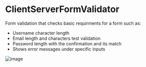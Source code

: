 # ClientServerFormValidator

Form validation that checks basic requirments for a form such as:
- Username character length
- Email length and characters test validation
- Password length with the confirmation and its match
- Shows error messages under specific inputs

![image](https://user-images.githubusercontent.com/58284313/150231489-1ea4a74d-aee1-44a7-961a-94e7e83e27c6.png)
